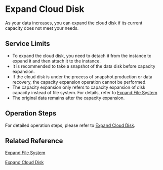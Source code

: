 # Expand Cloud Disk

As your data increases, you can expand the cloud disk if its current capacity does not meet your needs.

## Service Limits

* To expand the cloud disk, you need to detach it from the instance to expand it and then attach it to the instance.
* It is recommended to take a snapshot of the data disk before capacity expansion.
* If the cloud disk is under the process of snapshot production or data recovery, the capacity expansion operation cannot be performed.
* The capacity expansion only refers to capacity expansion of disk capacity instead of file system. For details, refer to [Expand File System](http://docs.jdcloud.com/en/cloud-disk-service/cloud-disk-expansion-overview).
* The original data remains after the capacity expansion.

## Operation Steps

For detailed operation steps, please refer to [Expand Cloud Disk](http://docs.jdcloud.com/en/cloud-disk-service/disk-expand).

## Related Reference

[Expand File System](http://docs.jdcloud.com/en/cloud-disk-service/cloud-disk-expansion-overview)

[Expand Cloud Disk](http://docs.jdcloud.com/en/cloud-disk-service/disk-expand)
